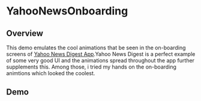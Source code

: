 # YahooNewsOnboarding
    
## Overview
This demo emulates the cool animations that be seen in the on-boarding screens of [Yahoo News Digest App](https://play.google.com/store/apps/details?id=com.yahoo.mobile.client.android.atom).Yahoo News Digest
is a perfect example of some very good UI and the animations spread throughout the app further supplements this.
Among those, i tried my hands on the on-boarding animtions which looked the coolest.

## Demo
